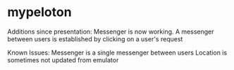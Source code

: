 # mypeloton

Additions since presentation:
  Messenger is now working. A messenger between users is established by clicking on a user's request
  
Known Issues:
  Messenger is a single messenger between users
  Location is sometimes not updated from emulator
  
